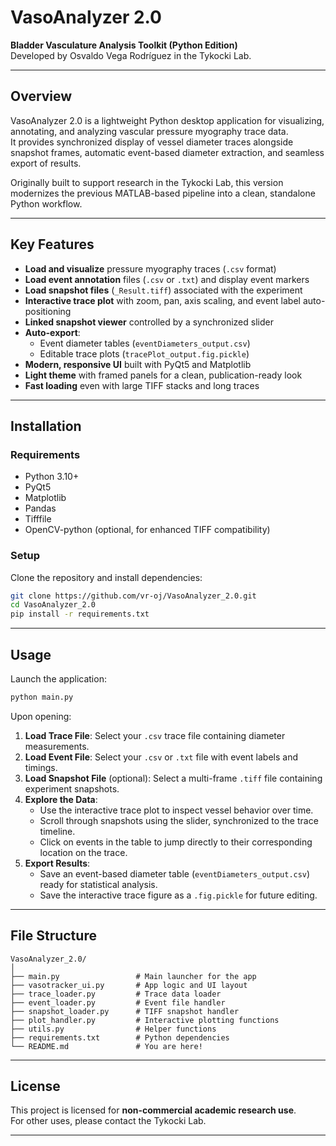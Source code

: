 # VasoAnalyzer 2.0

**Bladder Vasculature Analysis Toolkit (Python Edition)**  
Developed by Osvaldo Vega Rodríguez in the Tykocki Lab.

---

## Overview

VasoAnalyzer 2.0 is a lightweight Python desktop application for visualizing, annotating, and analyzing vascular pressure myography trace data.  
It provides synchronized display of vessel diameter traces alongside snapshot frames, automatic event-based diameter extraction, and seamless export of results.

Originally built to support research in the Tykocki Lab, this version modernizes the previous MATLAB-based pipeline into a clean, standalone Python workflow.

---

## Key Features

- **Load and visualize** pressure myography traces (`.csv` format)
- **Load event annotation** files (`.csv` or `.txt`) and display event markers
- **Load snapshot files** (`_Result.tiff`) associated with the experiment
- **Interactive trace plot** with zoom, pan, axis scaling, and event label auto-positioning
- **Linked snapshot viewer** controlled by a synchronized slider
- **Auto-export**:
  - Event diameter tables (`eventDiameters_output.csv`)
  - Editable trace plots (`tracePlot_output.fig.pickle`)
- **Modern, responsive UI** built with PyQt5 and Matplotlib
- **Light theme** with framed panels for a clean, publication-ready look
- **Fast loading** even with large TIFF stacks and long traces

---

## Installation

### Requirements

- Python 3.10+
- PyQt5
- Matplotlib
- Pandas
- Tifffile
- OpenCV-python (optional, for enhanced TIFF compatibility)

### Setup

Clone the repository and install dependencies:

```bash
git clone https://github.com/vr-oj/VasoAnalyzer_2.0.git
cd VasoAnalyzer_2.0
pip install -r requirements.txt
```

---

## Usage

Launch the application:

```bash
python main.py
```

Upon opening:

1. **Load Trace File**: Select your `.csv` trace file containing diameter measurements.
2. **Load Event File**: Select your `.csv` or `.txt` file with event labels and timings.
3. **Load Snapshot File** (optional): Select a multi-frame `.tiff` file containing experiment snapshots.
4. **Explore the Data**:
   - Use the interactive trace plot to inspect vessel behavior over time.
   - Scroll through snapshots using the slider, synchronized to the trace timeline.
   - Click on events in the table to jump directly to their corresponding location on the trace.
5. **Export Results**:
   - Save an event-based diameter table (`eventDiameters_output.csv`) ready for statistical analysis.
   - Save the interactive trace figure as a `.fig.pickle` for future editing.

---

## File Structure

```
VasoAnalyzer_2.0/
│
├── main.py                 # Main launcher for the app
├── vasotracker_ui.py       # App logic and UI layout
├── trace_loader.py         # Trace data loader
├── event_loader.py         # Event file handler
├── snapshot_loader.py      # TIFF snapshot handler
├── plot_handler.py         # Interactive plotting functions
├── utils.py                # Helper functions
├── requirements.txt        # Python dependencies
└── README.md               # You are here!
```

---

## License

This project is licensed for **non-commercial academic research use**.  
For other uses, please contact the Tykocki Lab.

---
